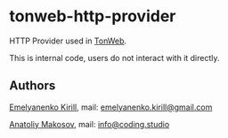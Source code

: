 # tonweb-http-provider

HTTP Provider used in [TonWeb](https://github.com/toncenter/tonweb).

This is internal code, users do not interact with it directly.

## Authors

[Emelyanenko Kirill](https://github.com/EmelyanenkoK), mail: emelyanenko.kirill@gmail.com
 
[Anatoliy Makosov](https://github.com/tolya-yanot), mail: info@coding.studio
 